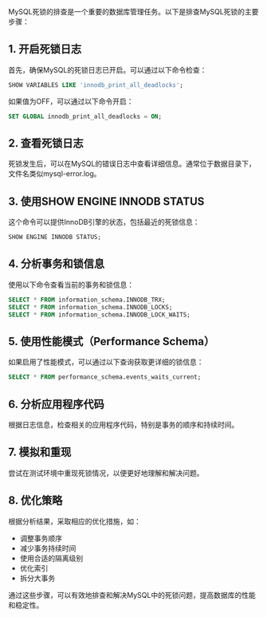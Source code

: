 MySQL死锁的排查是一个重要的数据库管理任务。以下是排查MySQL死锁的主要步骤：

## 1. 开启死锁日志

首先，确保MySQL的死锁日志已开启。可以通过以下命令检查：

```sql
SHOW VARIABLES LIKE 'innodb_print_all_deadlocks';
```

如果值为OFF，可以通过以下命令开启：

```sql
SET GLOBAL innodb_print_all_deadlocks = ON;
```

## 2. 查看死锁日志

死锁发生后，可以在MySQL的错误日志中查看详细信息。通常位于数据目录下，文件名类似mysql-error.log。

## 3. 使用SHOW ENGINE INNODB STATUS

这个命令可以提供InnoDB引擎的状态，包括最近的死锁信息：

```sql
SHOW ENGINE INNODB STATUS;
```

## 4. 分析事务和锁信息

使用以下命令查看当前的事务和锁信息：

```sql
SELECT * FROM information_schema.INNODB_TRX;
SELECT * FROM information_schema.INNODB_LOCKS;
SELECT * FROM information_schema.INNODB_LOCK_WAITS;
```

## 5. 使用性能模式（Performance Schema）

如果启用了性能模式，可以通过以下查询获取更详细的锁信息：

```sql
SELECT * FROM performance_schema.events_waits_current;
```

## 6. 分析应用程序代码

根据日志信息，检查相关的应用程序代码，特别是事务的顺序和持续时间。

## 7. 模拟和重现

尝试在测试环境中重现死锁情况，以便更好地理解和解决问题。

## 8. 优化策略

根据分析结果，采取相应的优化措施，如：

- 调整事务顺序
- 减少事务持续时间
- 使用合适的隔离级别
- 优化索引
- 拆分大事务

通过这些步骤，可以有效地排查和解决MySQL中的死锁问题，提高数据库的性能和稳定性。